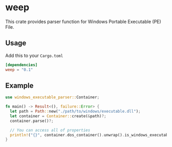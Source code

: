 # weep

This crate provides parser function for Windows Portable Executable (PE) File.

## Usage

Add this to your `Cargo.toml`

```toml
[dependencies]
weep = "0.1"
```

## Example

```rust
use windows_executable_parser::Container;

fn main() -> Result<(), failure::Error> {
  let path = Path::new("./path/to/windows/executable.dll");
  let container = Container::create(&path)?;
  container.parse()?;

  // You can access all of properties
  println!("{}", container.dos_container().unwrap().is_windows_executable()); // => true
}
```
